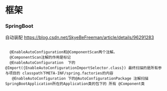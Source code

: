 # 框架

### SpringBoot
自动装配 <https://blog.csdn.net/SkyeBeFreeman/article/details/96291283>
```

  @EnableAutoConfiguration和@ComponentScan两个注解。
  @ComponentScan注解的作用是标记 
  @EnableAutoConfiguration  下的 @Import({EnableAutoConfigurationImportSelector.class}) 最终扫描的是所有参与项目的 classpath下META-INF/spring.factories的内容
   @EnableAutoConfiguration 下的@AutoConfigurationPackage 注解扫描 SpringBootApplication所在的Application类的包下的 所有 @Component类

```
